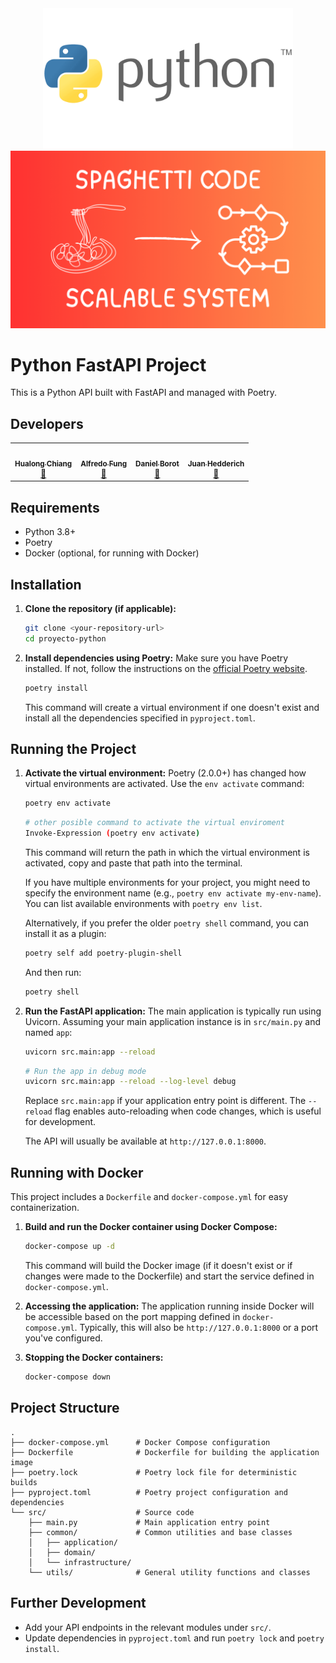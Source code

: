 <div align="center">
  <img src="./public/icons/Python-Logo.png" width="400" alt="Java Logo" />
</div>

<div align="center">
  <img src="./public/icons/more-spaguetti.png" width="600" alt="Java Logo" />
</div>

# Python FastAPI Project

This is a Python API built with FastAPI and managed with Poetry.

## Developers

<table align="center">
    <tbody>
        <tr>
            <td align="center"><a href="https://github.com/Fussita" rel="nofollow"><img src="https://avatars.githubusercontent.com/u/110612202?v=4" width="150px;" heigth="450px;" alt="" style="max-width:100%;"><br><sub><b>Hualong Chiang</b></sub></a><br><a href="./public/icons/spaghetti-code.png" title="Commits"><g-emoji class="g-emoji" alias="book" fallback-src="https://github.githubassets.com/images/icons/emoji/unicode/1f4d6.png">📖</g-emoji></a></td>
            <td align="center"><a href="https://github.com/C102002" rel="nofollow"><img src="https://avatars.githubusercontent.com/u/116277334?v=4" width="150px;" alt="" style="max-width:100%;"><br><sub><b>Alfredo Fung</b></sub></a><br><a href="./public/icons/computer-programming-spaghetti-code-programmer-sticker.jpg" title="Commits"><g-emoji class="g-emoji" alias="book" fallback-src="https://github.githubassets.com/images/icons/emoji/unicode/1f4d6.png">📖</g-emoji></a></td>
            <td align="center"><a href="https://github.com/DanielBortot" rel="nofollow"><img src="https://avatars.githubusercontent.com/u/103535845?v=4" width="150px;" alt="" style="max-width:100%;"><br><sub><b>Daniel Borot</b></sub></a><br><a href="./public/icons/more-spaguetti.png" title="Commits"><g-emoji class="g-emoji" alias="book" fallback-src="https://github.githubassets.com/images/icons/emoji/unicode/1f4d6.png">📖</g-emoji></a></td>
            <td align="center"><a href="https://github.com/jghedderich" rel="nofollow"><img src="https://avatars.githubusercontent.com/u/178299864?v=4" width="150px;" alt="" style="max-width:100%;"><br><sub><b>Juan Hedderich</b></sub></a><br><a href="./public/icons/Undocumented-Spaghetti-Code.webp" title="Commits"><g-emoji class="g-emoji" alias="book" fallback-src="https://github.githubassets.com/images/icons/emoji/unicode/1f4d6.png">📖</g-emoji></a></td>
        </tr>
    </tbody>
</table>

## Requirements

- Python 3.8+
- Poetry
- Docker (optional, for running with Docker)

## Installation

1.  **Clone the repository (if applicable):**

    ```bash
    git clone <your-repository-url>
    cd proyecto-python
    ```

2.  **Install dependencies using Poetry:**
    Make sure you have Poetry installed. If not, follow the instructions on the [official Poetry website](https://python-poetry.org/docs/#installation).
    ```bash
    poetry install
    ```
    This command will create a virtual environment if one doesn't exist and install all the dependencies specified in `pyproject.toml`.

## Running the Project

1.  **Activate the virtual environment:**
    Poetry (2.0.0+) has changed how virtual environments are activated. Use the `env activate` command:

    ```bash
    poetry env activate
    ```

    ```bash
    # other posible command to activate the virtual enviroment
    Invoke-Expression (poetry env activate)
    ```

    This command will return the path in which the virtual environment is activated, copy and paste that path into the terminal.

    If you have multiple environments for your project, you might need to specify the environment name (e.g., `poetry env activate my-env-name`). You can list available environments with `poetry env list`.

    Alternatively, if you prefer the older `poetry shell` command, you can install it as a plugin:

    ```bash
    poetry self add poetry-plugin-shell
    ```

    And then run:

    ```bash
    poetry shell
    ```

2.  **Run the FastAPI application:**
    The main application is typically run using Uvicorn. Assuming your main application instance is in `src/main.py` and named `app`:

    ```bash
    uvicorn src.main:app --reload
    ```

    ```bash
    # Run the app in debug mode
    uvicorn src.main:app --reload --log-level debug
    ```

    Replace `src.main:app` if your application entry point is different. The `--reload` flag enables auto-reloading when code changes, which is useful for development.

    The API will usually be available at `http://127.0.0.1:8000`.

## Running with Docker

This project includes a `Dockerfile` and `docker-compose.yml` for easy containerization.

1.  **Build and run the Docker container using Docker Compose:**

    ```bash
    docker-compose up -d
    ```

    This command will build the Docker image (if it doesn't exist or if changes were made to the Dockerfile) and start the service defined in `docker-compose.yml`.

2.  **Accessing the application:**
    The application running inside Docker will be accessible based on the port mapping defined in `docker-compose.yml`. Typically, this will also be `http://127.0.0.1:8000` or a port you've configured.

3.  **Stopping the Docker containers:**
    ```bash
    docker-compose down
    ```

## Project Structure

```
.
├── docker-compose.yml      # Docker Compose configuration
├── Dockerfile              # Dockerfile for building the application image
├── poetry.lock             # Poetry lock file for deterministic builds
├── pyproject.toml          # Poetry project configuration and dependencies
└── src/                    # Source code
    ├── main.py             # Main application entry point
    ├── common/             # Common utilities and base classes
    │   ├── application/
    │   ├── domain/
    │   └── infrastructure/
    └── utils/              # General utility functions and classes
```

## Further Development

- Add your API endpoints in the relevant modules under `src/`.
- Update dependencies in `pyproject.toml` and run `poetry lock` and `poetry install`.

